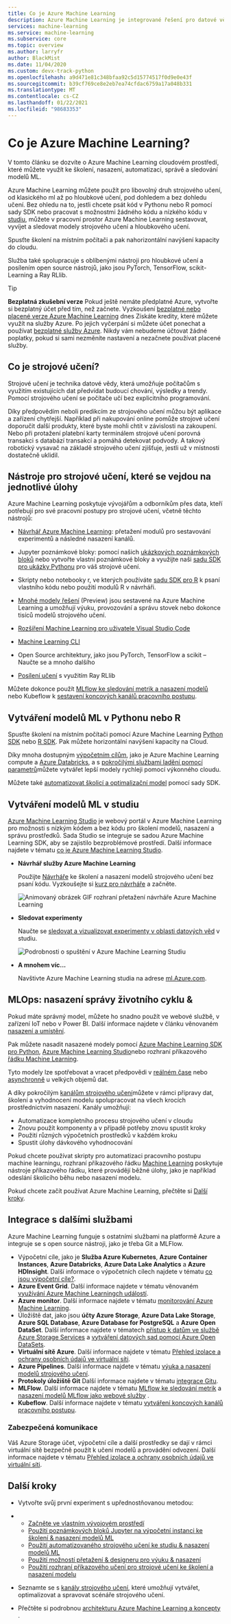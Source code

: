 ```yaml
---
title: Co je Azure Machine Learning
description: Azure Machine Learning je integrované řešení pro datové vědy, které slouží pro odborníky přes data a MLops k modelování a nasazování aplikací ML v cloudovém měřítku.
services: machine-learning
ms.service: machine-learning
ms.subservice: core
ms.topic: overview
ms.author: larryfr
author: BlackMist
ms.date: 11/04/2020
ms.custom: devx-track-python
ms.openlocfilehash: a9d471e81c348bfaa92c5d15774517f0d9e0e43f
ms.sourcegitcommit: b39cf769ce8e2eb7ea74cfdac6759a17a048b331
ms.translationtype: MT
ms.contentlocale: cs-CZ
ms.lasthandoff: 01/22/2021
ms.locfileid: "98683353"
---
```

# <a name="what-is-azure-machine-learning"></a>Co je Azure Machine Learning?

V tomto článku se dozvíte o Azure Machine Learning cloudovém prostředí, které můžete využít ke školení, nasazení, automatizaci, správě a sledování modelů ML. 

Azure Machine Learning můžete použít pro libovolný druh strojového učení, od klasického ml až po hloubkové učení, pod dohledem a bez dohledu učení. Bez ohledu na to, jestli chcete psát kód v Pythonu nebo R pomocí sady SDK nebo pracovat s možnostmi žádného kódu a nízkého kódu v [studiu](#build-ml-models-in-the-studio), můžete v pracovní prostor Azure Machine Learning sestavovat, vyvíjet a sledovat modely strojového učení a hloubkového učení. 

Spusťte školení na místním počítači a pak nahorizontální navýšení kapacity do cloudu. 

Služba také spolupracuje s oblíbenými nástroji pro hloubkové učení a posílením open source nástrojů, jako jsou PyTorch, TensorFlow, scikit-Learning a Ray RLlib. 

> [!Tip]
> **Bezplatná zkušební verze**  Pokud ještě nemáte předplatné Azure, vytvořte si bezplatný účet před tím, než začnete. Vyzkoušení [bezplatné nebo placené verze Azure Machine Learning](https://aka.ms/AMLFree) dnes Získáte kredity, které můžete využít na služby Azure. Po jejich vyčerpání si můžete účet ponechat a používat [bezplatné služby Azure](https://azure.microsoft.com/free/). Nikdy vám nebudeme účtovat žádné poplatky, pokud si sami nezměníte nastavení a nezačnete používat placené služby.


## <a name="what-is-machine-learning"></a>Co je strojové učení?

Strojové učení je technika datové vědy, která umožňuje počítačům s využitím existujících dat předvídat budoucí chování, výsledky a trendy. Pomocí strojového učení se počítače učí bez explicitního programování.

Díky předpovědím neboli predikcím ze strojového učení můžou být aplikace a zařízení chytřejší. Například při nakupování online pomůže strojové učení doporučit další produkty, které byste mohli chtít v závislosti na zakoupení. Nebo při protažení platební karty terminálem strojové učení porovná transakci s databází transakcí a pomáhá detekovat podvody. A takový robotický vysavač na základě strojového učení zjišťuje, jestli už v místnosti dostatečně uklidil.

## <a name="machine-learning-tools-to-fit-each-task"></a>Nástroje pro strojové učení, které se vejdou na jednotlivé úlohy 

Azure Machine Learning poskytuje vývojářům a odborníkům přes data, kteří potřebují pro své pracovní postupy pro strojové učení, včetně těchto nástrojů:
+ [Návrhář Azure Machine Learning](tutorial-designer-automobile-price-train-score.md): přetažení modulů pro sestavování experimentů a následné nasazení kanálů.

+ Jupyter poznámkové bloky: pomocí našich [ukázkových poznámkových bloků](https://github.com/Azure/MachineLearningNotebooks) nebo vytvořte vlastní poznámkové bloky a využijte naši <a href="/python/api/overview/azure/ml/intro?view=azure-ml-py" target="_blank">sadu SDK pro ukázky Pythonu</a> pro váš strojové učení. 

+ Skripty nebo notebooky r, ve kterých používáte <a href="https://azure.github.io/azureml-sdk-for-r/reference/index.html" target="_blank">sadu SDK pro R</a> k psaní vlastního kódu nebo použití modulů R v návrháři.

+ [Mnohé modely řešení](https://aka.ms/many-models) (Preview) jsou sestavené na Azure Machine Learning a umožňují výuku, provozování a správu stovek nebo dokonce tisíců modelů strojového učení.

+ [Rozšíření Machine Learning pro uživatele Visual Studio Code](tutorial-setup-vscode-extension.md)

+ [Machine Learning CLI](reference-azure-machine-learning-cli.md)

+ Open Source architektury, jako jsou PyTorch, TensorFlow a scikit – Naučte se a mnoho dalšího

+ [Posílení učení](how-to-use-reinforcement-learning.md) s využitím Ray RLlib

Můžete dokonce použít [MLflow ke sledování metrik a nasazení modelů](how-to-use-mlflow.md) nebo Kubeflow k [sestavení koncových kanálů pracovního postupu](https://www.kubeflow.org/docs/azure/).

## <a name="build-ml-models-in-python-or-r"></a>Vytváření modelů ML v Pythonu nebo R

Spusťte školení na místním počítači pomocí Azure Machine Learning <a href="/python/api/overview/azure/ml/intro?view=azure-ml-py" target="_blank">Python SDK</a> nebo <a href="https://azure.github.io/azureml-sdk-for-r/reference/index.html" target="_blank">R SDK</a>. Pak můžete horizontální navýšení kapacity na Cloud. 

Díky mnoha dostupným [výpočetním cílům](how-to-create-attach-compute-studio.md), jako je Azure Machine Learning compute a [Azure Databricks](/azure/databricks/scenarios/what-is-azure-databricks), a s [pokročilými službami ladění pomocí parametrů](how-to-tune-hyperparameters.md)můžete vytvářet lepší modely rychleji pomocí výkonného cloudu.

Můžete také [automatizovat školicí a optimalizační model](tutorial-auto-train-models.md) pomocí sady SDK.

## <a name="build-ml-models-in-the-studio"></a>Vytváření modelů ML v studiu

[Azure Machine Learning Studio](https://studio.azureml.net) je webový portál v Azure Machine Learning pro možnosti s nízkým kódem a bez kódu pro školení modelů, nasazení a správu prostředků. Sada Studio se integruje se sadou Azure Machine Learning SDK, aby se zajistilo bezproblémové prostředí. Další informace najdete v tématu [co je Azure Machine Learning Studio](overview-what-is-machine-learning-studio.md).

+ **Návrhář služby Azure Machine Learning**

  Použijte [Návrháře](concept-designer.md) ke školení a nasazení modelů strojového učení bez psaní kódu. Vyzkoušejte si [kurz pro návrháře](tutorial-designer-automobile-price-train-score.md) a začněte. 

  ![Animovaný obrázek GIF rozhraní přetažení návrháře Azure Machine Learning](media/concept-designer/designer-drag-and-drop.gif)

+ **Sledovat experimenty**

  Naučte se [sledovat a vizualizovat experimenty v oblasti datových věd](tutorial-first-experiment-automated-ml.md) v studiu. 

    ![Podrobnosti o spuštění v Azure Machine Learning Studiu](media/how-to-track-experiments/experimentation-tab.gif)


+ **A mnohem víc...**

  Navštivte Azure Machine Learning studia na adrese [ml.Azure.com](https://studio.azureml.net). 


## <a name="mlops-deploy--lifecycle-management"></a>MLOps: nasazení správy životního cyklu &
Pokud máte správný model, můžete ho snadno použít ve webové službě, v zařízení IoT nebo v Power BI. Další informace najdete v článku věnovaném [nasazení a umístění](how-to-deploy-and-where.md).

Pak můžete nasadit nasazené modely pomocí [Azure Machine Learning SDK pro Python](/python/api/overview/azure/ml/?preserve-view=true&view=azure-ml-py), [Azure Machine Learning Studio](https://ml.azure.com)nebo rozhraní příkazového [řádku Machine Learning](reference-azure-machine-learning-cli.md).

Tyto modely lze spotřebovat a vracet předpovědi v [reálném čase](how-to-consume-web-service.md) nebo [asynchronně](./tutorial-pipeline-batch-scoring-classification.md) u velkých objemů dat.

A díky pokročilým [kanálům strojového učení](concept-ml-pipelines.md)můžete v rámci přípravy dat, školení a vyhodnocení modelu spolupracovat na všech krocích prostřednictvím nasazení. Kanály umožňují:

* Automatizace kompletního procesu strojového učení v cloudu
* Znovu použít komponenty a v případě potřeby znovu spustit kroky
* Použití různých výpočetních prostředků v každém kroku
* Spustit úlohy dávkového vyhodnocování

Pokud chcete používat skripty pro automatizaci pracovního postupu machine learningu, rozhraní příkazového řádku [Machine Learning](reference-azure-machine-learning-cli.md) poskytuje nástroje příkazového řádku, které provádějí běžné úlohy, jako je například odeslání školicího běhu nebo nasazení modelu.

Pokud chcete začít používat Azure Machine Learning, přečtěte si [Další kroky](#next-steps).

## <a name="integration-with-other-services"></a>Integrace s dalšími službami

Azure Machine Learning funguje s ostatními službami na platformě Azure a integruje se s open source nástroji, jako je třeba Git a MLFlow.

+ Výpočetní cíle, jako je __Služba Azure Kubernetes__, __Azure Container Instances__, __Azure Databricks__, __Azure Data Lake Analytics__ a __Azure HDInsight__. Další informace o výpočetních cílech najdete v tématu [co jsou výpočetní cíle?](concept-compute-target.md).
+ __Azure Event Grid__. Další informace najdete v tématu věnovaném [využívání Azure Machine Learningch událostí](./how-to-use-event-grid.md).
+ __Azure monitor__. Další informace najdete v tématu [monitorování Azure Machine Learning](monitor-azure-machine-learning.md).
+ Úložiště dat, jako jsou __účty Azure Storage__, __Azure Data Lake Storage__, __Azure SQL Database__, __Azure Database for PostgreSQL__ a __Azure Open DataSet__. Další informace najdete v tématech [přístup k datům ve službě Azure Storage Services](how-to-access-data.md) a [vytváření datových sad pomocí Azure Open DataSets](how-to-create-register-datasets.md).
+ __Virtuální sítě Azure__. Další informace najdete v tématu [Přehled izolace a ochrany osobních údajů ve virtuální síti](how-to-network-security-overview.md).
+ __Azure Pipelines__. Další informace najdete v tématu [výuka a nasazení modelů strojového učení](/azure/devops/pipelines/targets/azure-machine-learning).
+ __Protokoly úložiště Git__ Další informace najdete v tématu [integrace Gitu](concept-train-model-git-integration.md).
+ __MLFlow__. Další informace najdete v tématu [MLflow ke sledování metrik](how-to-use-mlflow.md) a [nasazení modelů MLflow jako webové služby](how-to-deploy-mlflow-models.md) . 
+ __Kubeflow__. Další informace najdete v tématu [vytváření koncových kanálů pracovního postupu](https://www.kubeflow.org/docs/azure/).

### <a name="secure-communications"></a>Zabezpečená komunikace

Váš Azure Storage účet, výpočetní cíle a další prostředky se dají v rámci virtuální sítě bezpečně použít k učení modelů a provádění odvození. Další informace najdete v tématu [Přehled izolace a ochrany osobních údajů ve virtuální síti](how-to-network-security-overview.md).

## <a name="next-steps"></a>Další kroky

- Vytvořte svůj první experiment s upřednostňovanou metodou:
- + [Začněte ve vlastním vývojovém prostředí](tutorial-1st-experiment-sdk-setup-local.md)
  + [Použití poznámkových bloků Jupyter na výpočetní instanci ke školení & nasazení modelů ML](tutorial-1st-experiment-sdk-setup.md)
  + [Použití automatizovaného strojového učení ke studiu & nasazení modelů ML](tutorial-first-experiment-automated-ml.md) 
  + [Použití možností přetažení & designeru pro výuku & nasazení](tutorial-designer-automobile-price-train-score.md) 
  + [Použití rozhraní příkazového učení pro strojové učení ke školení a nasazení modelu](tutorial-train-deploy-model-cli.md)

- Seznamte se s [kanály strojového učení](concept-ml-pipelines.md), které umožňují vytvářet, optimalizovat a spravovat scénáře strojového učení.

- Přečtěte si podrobnou [architekturu Azure Machine Learning a koncepty](concept-azure-machine-learning-architecture.md) .
